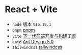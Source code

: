 # React + Vite


- `node` 版本 `V16.19.1`
- `pnpm` [pnpm](https://pnpm.io/)
- `vite` [下一代前端开发与构建工具](https://vitejs.cn/)
- `antd` [Ant Design 5.0](https://ant.design/index-cn)
- `tailwindcss` [tailwindcss](https://www.tailwindcss.cn/)
